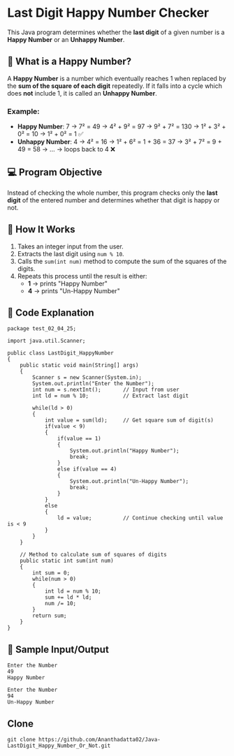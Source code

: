 # Last Digit Happy Number Checker

This Java program determines whether the **last digit** of a given number is a **Happy Number** or an **Unhappy Number**.

## 📌 What is a Happy Number?

A **Happy Number** is a number which eventually reaches 1 when replaced by the **sum of the square of each digit** repeatedly.
If it falls into a cycle which does **not** include 1, it is called an **Unhappy Number**.

### Example:
- **Happy Number**: 7 → 7² = 49 → 4² + 9² = 97 → 9² + 7² = 130 → 1² + 3² + 0² = 10 → 1² + 0² = 1 ✅
- **Unhappy Number**: 4 → 4² = 16 → 1² + 6² = 1 + 36 = 37 → 3² + 7² = 9 + 49 = 58 → ... → loops back to 4 ❌

## 💻 Program Objective

Instead of checking the whole number, this program checks only the **last digit** of the entered number and determines whether that digit is happy or not.

## 🧠 How It Works

1. Takes an integer input from the user.
2. Extracts the last digit using `num % 10`.
3. Calls the `sum(int num)` method to compute the sum of the squares of the digits.
4. Repeats this process until the result is either:
   - **1** → prints "Happy Number"
   - **4** → prints "Un-Happy Number"

## 🧾 Code Explanation

```
package test_02_04_25;

import java.util.Scanner;

public class LastDigit_HappyNumber 
{
    public static void main(String[] args) 
    {
        Scanner s = new Scanner(System.in);
        System.out.println("Enter the Number");
        int num = s.nextInt();       // Input from user
        int ld = num % 10;           // Extract last digit

        while(ld > 0)
        {
            int value = sum(ld);     // Get square sum of digit(s)
            if(value < 9)
            {
                if(value == 1)
                {
                    System.out.println("Happy Number");
                    break;
                }
                else if(value == 4)
                {
                    System.out.println("Un-Happy Number");
                    break;
                }
            }
            else
            {
                ld = value;          // Continue checking until value is < 9
            }
        }
    }

    // Method to calculate sum of squares of digits
    public static int sum(int num)
    {
        int sum = 0;
        while(num > 0)
        {
            int ld = num % 10;
            sum += ld * ld;
            num /= 10;
        }
        return sum;
    }
}
```

## 📘 Sample Input/Output

```
Enter the Number
49
Happy Number

Enter the Number
94
Un-Happy Number
```

## Clone
```
git clone https://github.com/Ananthadatta02/Java-LastDigit_Happy_Number_Or_Not.git
```
